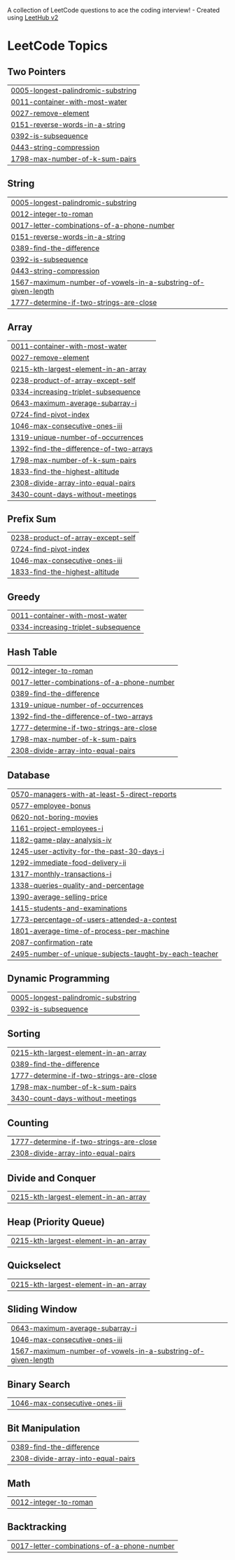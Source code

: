 A collection of LeetCode questions to ace the coding interview! - Created using [LeetHub v2](https://github.com/arunbhardwaj/LeetHub-2.0)
<!---LeetCode Topics Start-->
# LeetCode Topics
## Two Pointers
|  |
| ------- |
| [0005-longest-palindromic-substring](https://github.com/charanYelimela334/LeetCode/tree/master/0005-longest-palindromic-substring) |
| [0011-container-with-most-water](https://github.com/charanYelimela334/LeetCode/tree/master/0011-container-with-most-water) |
| [0027-remove-element](https://github.com/charanYelimela334/LeetCode/tree/master/0027-remove-element) |
| [0151-reverse-words-in-a-string](https://github.com/charanYelimela334/LeetCode/tree/master/0151-reverse-words-in-a-string) |
| [0392-is-subsequence](https://github.com/charanYelimela334/LeetCode/tree/master/0392-is-subsequence) |
| [0443-string-compression](https://github.com/charanYelimela334/LeetCode/tree/master/0443-string-compression) |
| [1798-max-number-of-k-sum-pairs](https://github.com/charanYelimela334/LeetCode/tree/master/1798-max-number-of-k-sum-pairs) |
## String
|  |
| ------- |
| [0005-longest-palindromic-substring](https://github.com/charanYelimela334/LeetCode/tree/master/0005-longest-palindromic-substring) |
| [0012-integer-to-roman](https://github.com/charanYelimela334/LeetCode/tree/master/0012-integer-to-roman) |
| [0017-letter-combinations-of-a-phone-number](https://github.com/charanYelimela334/LeetCode/tree/master/0017-letter-combinations-of-a-phone-number) |
| [0151-reverse-words-in-a-string](https://github.com/charanYelimela334/LeetCode/tree/master/0151-reverse-words-in-a-string) |
| [0389-find-the-difference](https://github.com/charanYelimela334/LeetCode/tree/master/0389-find-the-difference) |
| [0392-is-subsequence](https://github.com/charanYelimela334/LeetCode/tree/master/0392-is-subsequence) |
| [0443-string-compression](https://github.com/charanYelimela334/LeetCode/tree/master/0443-string-compression) |
| [1567-maximum-number-of-vowels-in-a-substring-of-given-length](https://github.com/charanYelimela334/LeetCode/tree/master/1567-maximum-number-of-vowels-in-a-substring-of-given-length) |
| [1777-determine-if-two-strings-are-close](https://github.com/charanYelimela334/LeetCode/tree/master/1777-determine-if-two-strings-are-close) |
## Array
|  |
| ------- |
| [0011-container-with-most-water](https://github.com/charanYelimela334/LeetCode/tree/master/0011-container-with-most-water) |
| [0027-remove-element](https://github.com/charanYelimela334/LeetCode/tree/master/0027-remove-element) |
| [0215-kth-largest-element-in-an-array](https://github.com/charanYelimela334/LeetCode/tree/master/0215-kth-largest-element-in-an-array) |
| [0238-product-of-array-except-self](https://github.com/charanYelimela334/LeetCode/tree/master/0238-product-of-array-except-self) |
| [0334-increasing-triplet-subsequence](https://github.com/charanYelimela334/LeetCode/tree/master/0334-increasing-triplet-subsequence) |
| [0643-maximum-average-subarray-i](https://github.com/charanYelimela334/LeetCode/tree/master/0643-maximum-average-subarray-i) |
| [0724-find-pivot-index](https://github.com/charanYelimela334/LeetCode/tree/master/0724-find-pivot-index) |
| [1046-max-consecutive-ones-iii](https://github.com/charanYelimela334/LeetCode/tree/master/1046-max-consecutive-ones-iii) |
| [1319-unique-number-of-occurrences](https://github.com/charanYelimela334/LeetCode/tree/master/1319-unique-number-of-occurrences) |
| [1392-find-the-difference-of-two-arrays](https://github.com/charanYelimela334/LeetCode/tree/master/1392-find-the-difference-of-two-arrays) |
| [1798-max-number-of-k-sum-pairs](https://github.com/charanYelimela334/LeetCode/tree/master/1798-max-number-of-k-sum-pairs) |
| [1833-find-the-highest-altitude](https://github.com/charanYelimela334/LeetCode/tree/master/1833-find-the-highest-altitude) |
| [2308-divide-array-into-equal-pairs](https://github.com/charanYelimela334/LeetCode/tree/master/2308-divide-array-into-equal-pairs) |
| [3430-count-days-without-meetings](https://github.com/charanYelimela334/LeetCode/tree/master/3430-count-days-without-meetings) |
## Prefix Sum
|  |
| ------- |
| [0238-product-of-array-except-self](https://github.com/charanYelimela334/LeetCode/tree/master/0238-product-of-array-except-self) |
| [0724-find-pivot-index](https://github.com/charanYelimela334/LeetCode/tree/master/0724-find-pivot-index) |
| [1046-max-consecutive-ones-iii](https://github.com/charanYelimela334/LeetCode/tree/master/1046-max-consecutive-ones-iii) |
| [1833-find-the-highest-altitude](https://github.com/charanYelimela334/LeetCode/tree/master/1833-find-the-highest-altitude) |
## Greedy
|  |
| ------- |
| [0011-container-with-most-water](https://github.com/charanYelimela334/LeetCode/tree/master/0011-container-with-most-water) |
| [0334-increasing-triplet-subsequence](https://github.com/charanYelimela334/LeetCode/tree/master/0334-increasing-triplet-subsequence) |
## Hash Table
|  |
| ------- |
| [0012-integer-to-roman](https://github.com/charanYelimela334/LeetCode/tree/master/0012-integer-to-roman) |
| [0017-letter-combinations-of-a-phone-number](https://github.com/charanYelimela334/LeetCode/tree/master/0017-letter-combinations-of-a-phone-number) |
| [0389-find-the-difference](https://github.com/charanYelimela334/LeetCode/tree/master/0389-find-the-difference) |
| [1319-unique-number-of-occurrences](https://github.com/charanYelimela334/LeetCode/tree/master/1319-unique-number-of-occurrences) |
| [1392-find-the-difference-of-two-arrays](https://github.com/charanYelimela334/LeetCode/tree/master/1392-find-the-difference-of-two-arrays) |
| [1777-determine-if-two-strings-are-close](https://github.com/charanYelimela334/LeetCode/tree/master/1777-determine-if-two-strings-are-close) |
| [1798-max-number-of-k-sum-pairs](https://github.com/charanYelimela334/LeetCode/tree/master/1798-max-number-of-k-sum-pairs) |
| [2308-divide-array-into-equal-pairs](https://github.com/charanYelimela334/LeetCode/tree/master/2308-divide-array-into-equal-pairs) |
## Database
|  |
| ------- |
| [0570-managers-with-at-least-5-direct-reports](https://github.com/charanYelimela334/LeetCode/tree/master/0570-managers-with-at-least-5-direct-reports) |
| [0577-employee-bonus](https://github.com/charanYelimela334/LeetCode/tree/master/0577-employee-bonus) |
| [0620-not-boring-movies](https://github.com/charanYelimela334/LeetCode/tree/master/0620-not-boring-movies) |
| [1161-project-employees-i](https://github.com/charanYelimela334/LeetCode/tree/master/1161-project-employees-i) |
| [1182-game-play-analysis-iv](https://github.com/charanYelimela334/LeetCode/tree/master/1182-game-play-analysis-iv) |
| [1245-user-activity-for-the-past-30-days-i](https://github.com/charanYelimela334/LeetCode/tree/master/1245-user-activity-for-the-past-30-days-i) |
| [1292-immediate-food-delivery-ii](https://github.com/charanYelimela334/LeetCode/tree/master/1292-immediate-food-delivery-ii) |
| [1317-monthly-transactions-i](https://github.com/charanYelimela334/LeetCode/tree/master/1317-monthly-transactions-i) |
| [1338-queries-quality-and-percentage](https://github.com/charanYelimela334/LeetCode/tree/master/1338-queries-quality-and-percentage) |
| [1390-average-selling-price](https://github.com/charanYelimela334/LeetCode/tree/master/1390-average-selling-price) |
| [1415-students-and-examinations](https://github.com/charanYelimela334/LeetCode/tree/master/1415-students-and-examinations) |
| [1773-percentage-of-users-attended-a-contest](https://github.com/charanYelimela334/LeetCode/tree/master/1773-percentage-of-users-attended-a-contest) |
| [1801-average-time-of-process-per-machine](https://github.com/charanYelimela334/LeetCode/tree/master/1801-average-time-of-process-per-machine) |
| [2087-confirmation-rate](https://github.com/charanYelimela334/LeetCode/tree/master/2087-confirmation-rate) |
| [2495-number-of-unique-subjects-taught-by-each-teacher](https://github.com/charanYelimela334/LeetCode/tree/master/2495-number-of-unique-subjects-taught-by-each-teacher) |
## Dynamic Programming
|  |
| ------- |
| [0005-longest-palindromic-substring](https://github.com/charanYelimela334/LeetCode/tree/master/0005-longest-palindromic-substring) |
| [0392-is-subsequence](https://github.com/charanYelimela334/LeetCode/tree/master/0392-is-subsequence) |
## Sorting
|  |
| ------- |
| [0215-kth-largest-element-in-an-array](https://github.com/charanYelimela334/LeetCode/tree/master/0215-kth-largest-element-in-an-array) |
| [0389-find-the-difference](https://github.com/charanYelimela334/LeetCode/tree/master/0389-find-the-difference) |
| [1777-determine-if-two-strings-are-close](https://github.com/charanYelimela334/LeetCode/tree/master/1777-determine-if-two-strings-are-close) |
| [1798-max-number-of-k-sum-pairs](https://github.com/charanYelimela334/LeetCode/tree/master/1798-max-number-of-k-sum-pairs) |
| [3430-count-days-without-meetings](https://github.com/charanYelimela334/LeetCode/tree/master/3430-count-days-without-meetings) |
## Counting
|  |
| ------- |
| [1777-determine-if-two-strings-are-close](https://github.com/charanYelimela334/LeetCode/tree/master/1777-determine-if-two-strings-are-close) |
| [2308-divide-array-into-equal-pairs](https://github.com/charanYelimela334/LeetCode/tree/master/2308-divide-array-into-equal-pairs) |
## Divide and Conquer
|  |
| ------- |
| [0215-kth-largest-element-in-an-array](https://github.com/charanYelimela334/LeetCode/tree/master/0215-kth-largest-element-in-an-array) |
## Heap (Priority Queue)
|  |
| ------- |
| [0215-kth-largest-element-in-an-array](https://github.com/charanYelimela334/LeetCode/tree/master/0215-kth-largest-element-in-an-array) |
## Quickselect
|  |
| ------- |
| [0215-kth-largest-element-in-an-array](https://github.com/charanYelimela334/LeetCode/tree/master/0215-kth-largest-element-in-an-array) |
## Sliding Window
|  |
| ------- |
| [0643-maximum-average-subarray-i](https://github.com/charanYelimela334/LeetCode/tree/master/0643-maximum-average-subarray-i) |
| [1046-max-consecutive-ones-iii](https://github.com/charanYelimela334/LeetCode/tree/master/1046-max-consecutive-ones-iii) |
| [1567-maximum-number-of-vowels-in-a-substring-of-given-length](https://github.com/charanYelimela334/LeetCode/tree/master/1567-maximum-number-of-vowels-in-a-substring-of-given-length) |
## Binary Search
|  |
| ------- |
| [1046-max-consecutive-ones-iii](https://github.com/charanYelimela334/LeetCode/tree/master/1046-max-consecutive-ones-iii) |
## Bit Manipulation
|  |
| ------- |
| [0389-find-the-difference](https://github.com/charanYelimela334/LeetCode/tree/master/0389-find-the-difference) |
| [2308-divide-array-into-equal-pairs](https://github.com/charanYelimela334/LeetCode/tree/master/2308-divide-array-into-equal-pairs) |
## Math
|  |
| ------- |
| [0012-integer-to-roman](https://github.com/charanYelimela334/LeetCode/tree/master/0012-integer-to-roman) |
## Backtracking
|  |
| ------- |
| [0017-letter-combinations-of-a-phone-number](https://github.com/charanYelimela334/LeetCode/tree/master/0017-letter-combinations-of-a-phone-number) |
<!---LeetCode Topics End-->